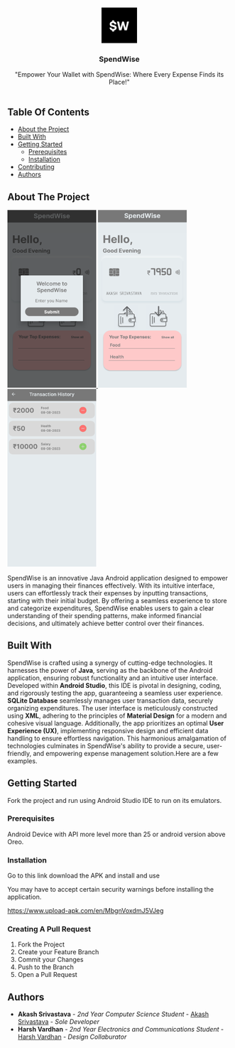 <br/>
<p align="center">
  <a href="https://github.com/aCash9/SpendWise">
    <img src="app/src/main/res/drawable/logo.png" alt="Logo" width="80" height="80">
  </a>

  <h3 align="center">SpendWise</h3>

  <p align="center">
    "Empower Your Wallet with SpendWise: Where Every Expense Finds its Place!"
    <br/>
    <br/>
  </p>
</p>



## Table Of Contents

* [About the Project](#about-the-project)
* [Built With](#built-with)
* [Getting Started](#getting-started)
  * [Prerequisites](#prerequisites)
  * [Installation](#installation)
* [Contributing](#contributing)
* [Authors](#authors)

## About The Project

<a href="https://github.com/aCash9/SpendWise">
    <img src="app/src/main/res/drawable/ss2.png" width="200" height="400">
    <img src="app/src/main/res/drawable/sssss.png" width="200" height="400">
    <img src="app/src/main/res/drawable/Screenshot_20230808_205505.png" width="200" height="400">
  </a>

SpendWise is an innovative Java Android application designed to empower users in managing their finances effectively. With its intuitive interface, users can effortlessly track their expenses by inputting transactions, starting with their initial budget. By offering a seamless experience to store and categorize expenditures, SpendWise enables users to gain a clear understanding of their spending patterns, make informed financial decisions, and ultimately achieve better control over their finances.

## Built With

SpendWise is crafted using a synergy of cutting-edge technologies. It harnesses the power of **Java**, serving as the backbone of the Android application, ensuring robust functionality and an intuitive user interface. Developed within **Android Studio**, this IDE is pivotal in designing, coding, and rigorously testing the app, guaranteeing a seamless user experience. **SQLite Database** seamlessly manages user transaction data, securely organizing expenditures. The user interface is meticulously constructed using **XML**, adhering to the principles of **Material Design** for a modern and cohesive visual language. Additionally, the app prioritizes an optimal **User Experience (UX)**, implementing responsive design and efficient data handling to ensure effortless navigation. This harmonious amalgamation of technologies culminates in SpendWise's ability to provide a secure, user-friendly, and empowering expense management solution.Here are a few examples.

## Getting Started

Fork the project and run using Android Studio IDE to run on its emulators.

### Prerequisites

Android Device with API more level more than 25 or android version above Oreo. 

### Installation

Go to this link download the APK and install and use 
 
You may have to accept certain security warnings before installing the application.

https://www.upload-apk.com/en/MbgnVoxdmJ5VJeg

### Creating A Pull Request

1. Fork the Project
2. Create your Feature Branch
3. Commit your Changes 
4. Push to the Branch
5. Open a Pull Request

## Authors

* **Akash Srivastava** - *2nd Year Computer Science Student* - [Akash Srivastava](https://github.com/aCash9) - *Sole Developer*
* **Harsh Vardhan** - *2nd Year Electronics and Communications Student* - [Harsh Vardhan](https://github.com/HvGaur) - *Design Collaburator*
